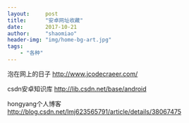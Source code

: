 ```yaml
---
layout:     post
title:      "安卓网址收藏"
date:       2017-10-21
author:     "shaomiao"
header-img: "img/home-bg-art.jpg"
tags:
    - "各种"
---
```

泡在网上的日子 http://www.jcodecraeer.com/

csdn安卓知识库 http://lib.csdn.net/base/android

hongyang个人博客  http://blog.csdn.net/lmj623565791/article/details/38067475
